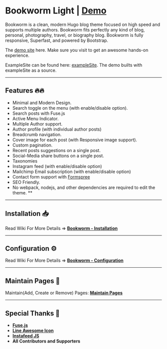 # Bookworm Light | [Demo](https://demo.gethugothemes.com/bookworm-light/)

Bookworm is a clean, modern Hugo blog theme focused on high speed and supports multiple authors. Bookworm fits perfectly any kind of blog, personal, photography, travel, or biography blog. Bookworm is fully responsive, Superfast, and powered by Bootstrap.

The [demo site](https://demo.gethugothemes.com/bookworm-light/) here. Make sure you visit to get an awesome hands-on experience.

ExampleSite can be found here: [exampleSite](https://github.com/gethugothemes/bookworm/tree/master/exampleSite). The demo builts with exampleSite as a source.

---

## Features 🔥🔥

-   Minimal and Modern Design.
-   Search toggle on the menu (with enable/disable option).
-   Search posts with Fuse.js
-   Active Menu Indicator.
-   Multiple Author support.
-   Author profile (with individual author posts)
-   Breadcrumb navigation.
-   Cover image for each post (with Responsive image support).
-   Custom pagination.
-   Recent posts suggestions on a single post.
-   Social-Media share buttons on a single post.
-   Taxonomies
-   Instagram feed (with enable/disable option)
-   Mailchimp Email subscription (with enable/disable option)
-   Contact form support with [Formspree](https://formspree.io)
-   SEO Friendly.
-   No webpack, nodejs, and other dependencies are required to edit the theme.
**

---

## Installation 📥

Read Wiki For More Details => **[Bookworm - Installation](https://github.com/gethugothemes/bookworm/wiki/installation)**

---

## Configuration ⚙

Read Wiki For More Details => **[Bookworm - Configuration](https://github.com/gethugothemes/bookworm/wiki/configuration)**

---

## Maintain Pages 📜

Maintain(Add, Create or Remove) Pages: **[Maintain Pages](https://github.com/gethugothemes/bookworm/wiki/Maintain-Pages)**

<!-- ---

## Release Changelog 📝

Release ChangeLog has info about stuff added: **[Releases](https://github.com/gethugothemes/bookworm/releases)** -->

---

## Special Thanks 🌟

-   [**Fuse.js**](https://github.com/krisk/fuse)
-   [**Line Awesome Icon**](https://icons8.com/line-awesome)
-   [**Instafeed JS**](https://instafeedjs.com/#/)
-   **All Contributors and Supporters**

